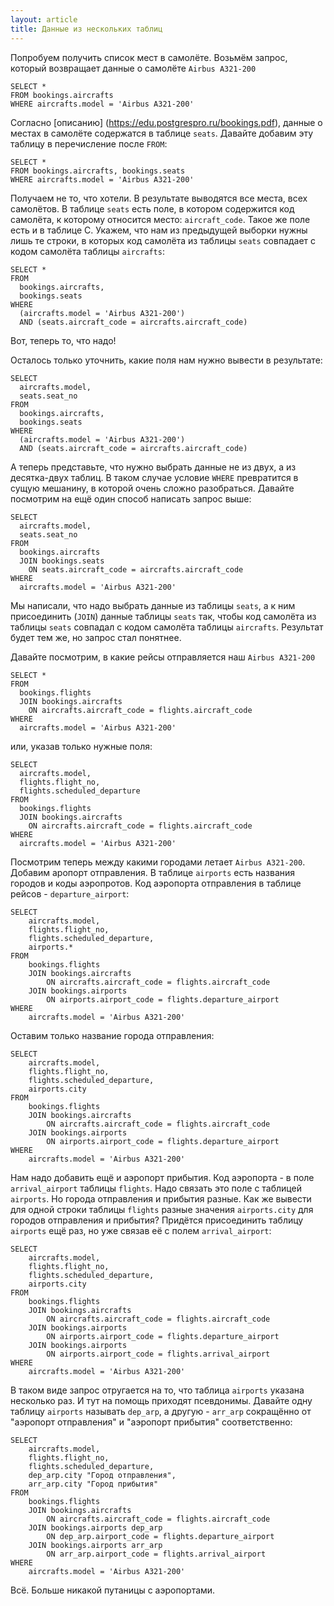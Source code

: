 ```yaml
---
layout: article
title: Данные из нескольких таблиц
---
```


Попробуем получить список мест в самолёте. Возьмём запрос, который возвращает данные о самолёте `Airbus A321-200`

    SELECT *
    FROM bookings.aircrafts
    WHERE aircrafts.model = 'Airbus A321-200'

Согласно [описанию] (https://edu.postgrespro.ru/bookings.pdf), данные о местах в самолёте содержатся в таблице `seats`.
Давайте добавим эту таблицу в перечисление после `FROM`:

    SELECT *
    FROM bookings.aircrafts, bookings.seats
    WHERE aircrafts.model = 'Airbus A321-200'

Получаем не то, что хотели. В результате выводятся все места, всех самолётов. В таблице `seats` есть поле, в котором содержится код самолёта, к которому относится место: `aircraft_code`. Такое же поле есть и в таблице С. Укажем, что нам из предыдущей выборки нужны лишь те строки, в которых код самолёта из таблицы `seats` совпадает с кодом самолёта таблицы `aircrafts`:

    SELECT *
    FROM
      bookings.aircrafts,
      bookings.seats
    WHERE
      (aircrafts.model = 'Airbus A321-200')
      AND (seats.aircraft_code = aircrafts.aircraft_code)

Вот, теперь то, что надо!

Осталось только уточнить, какие поля нам нужно вывести в результате:

    SELECT
      aircrafts.model,
      seats.seat_no
    FROM
      bookings.aircrafts,
      bookings.seats
    WHERE
      (aircrafts.model = 'Airbus A321-200')
      AND (seats.aircraft_code = aircrafts.aircraft_code)

А теперь представьте, что нужно выбрать данные не из двух, а из десятка-двух таблиц. В таком случае условие `WHERE` превратится в сущую мешанину, в которой очень сложно разобраться. Давайте посмотрим на ещё один способ написать запрос выше:

    SELECT
      aircrafts.model,
      seats.seat_no
    FROM
      bookings.aircrafts
      JOIN bookings.seats
        ON seats.aircraft_code = aircrafts.aircraft_code
    WHERE
      aircrafts.model = 'Airbus A321-200'

Мы написали, что надо выбрать данные из таблицы `seats`, а к ним присоединить (`JOIN`) данные таблицы `seats` так, чтобы код самолёта из таблицы `seats` совпадал с кодом самолёта таблицы `aircrafts`.
Результат будет тем же, но запрос стал понятнее.

Давайте посмотрим, в какие рейсы отправляется наш `Airbus A321-200`

    SELECT *
    FROM
      bookings.flights
      JOIN bookings.aircrafts
        ON aircrafts.aircraft_code = flights.aircraft_code
    WHERE
      aircrafts.model = 'Airbus A321-200'

или, указав только нужные поля:

    SELECT
      aircrafts.model,
      flights.flight_no,
      flights.scheduled_departure
    FROM
      bookings.flights
      JOIN bookings.aircrafts
        ON aircrafts.aircraft_code = flights.aircraft_code
    WHERE
      aircrafts.model = 'Airbus A321-200'  

Посмотрим теперь между какими городами летает `Airbus A321-200`.  Добавим аропорт отправления. В таблице `airports` есть названия городов и коды аэропротов. Код аэропорта отправления в таблице рейсов - `departure_airport`:

	SELECT
		aircrafts.model,
		flights.flight_no,
		flights.scheduled_departure,
		airports.*
	FROM
		bookings.flights
		JOIN bookings.aircrafts
			ON aircrafts.aircraft_code = flights.aircraft_code
		JOIN bookings.airports
			ON airports.airport_code = flights.departure_airport
	WHERE
		aircrafts.model = 'Airbus A321-200'

Оставим только название города отправления:

	SELECT
		aircrafts.model,
		flights.flight_no,
		flights.scheduled_departure,
		airports.city
	FROM
		bookings.flights
		JOIN bookings.aircrafts
			ON aircrafts.aircraft_code = flights.aircraft_code
		JOIN bookings.airports
			ON airports.airport_code = flights.departure_airport
	WHERE
		aircrafts.model = 'Airbus A321-200'

Нам надо добавить ещё и аэропорт прибытия. Код аэропорта - в поле `arrival_airport` таблицы `flights`. Надо связать это поле с таблицей `airports`.
Но города отправления и прибытия разные. Как же вывести для одной строки таблицы `flights` разные значения `airports.city` для городов отправления и прибытия?
Придётся присоединить таблицу `airports` ещё раз, но уже связав её с полем `arrival_airport`:

	SELECT
		aircrafts.model,
		flights.flight_no,
		flights.scheduled_departure,
		airports.city
	FROM
		bookings.flights
		JOIN bookings.aircrafts
			ON aircrafts.aircraft_code = flights.aircraft_code
		JOIN bookings.airports
			ON airports.airport_code = flights.departure_airport
		JOIN bookings.airports
			ON airports.airport_code = flights.arrival_airport
	WHERE
		aircrafts.model = 'Airbus A321-200'

В таком виде запрос отругается на то, что таблица `airports` указана несколько раз. И тут на помощь приходят псевдонимы. Давайте одну таблицу `airports` называть `dep_arp`, а другую - `arr_arp` сокращённо от "аэропорт отправления" и "аэропорт прибытия" соответственно:

	SELECT
		aircrafts.model,
		flights.flight_no,
		flights.scheduled_departure,
		dep_arp.city "Город отправления",
		arr_arp.city "Город прибытия"
	FROM
		bookings.flights
		JOIN bookings.aircrafts
			ON aircrafts.aircraft_code = flights.aircraft_code
		JOIN bookings.airports dep_arp
			ON dep_arp.airport_code = flights.departure_airport
		JOIN bookings.airports arr_arp
			ON arr_arp.airport_code = flights.arrival_airport
	WHERE
		aircrafts.model = 'Airbus A321-200'

Всё. Больше никакой путаницы с аэропортами.
